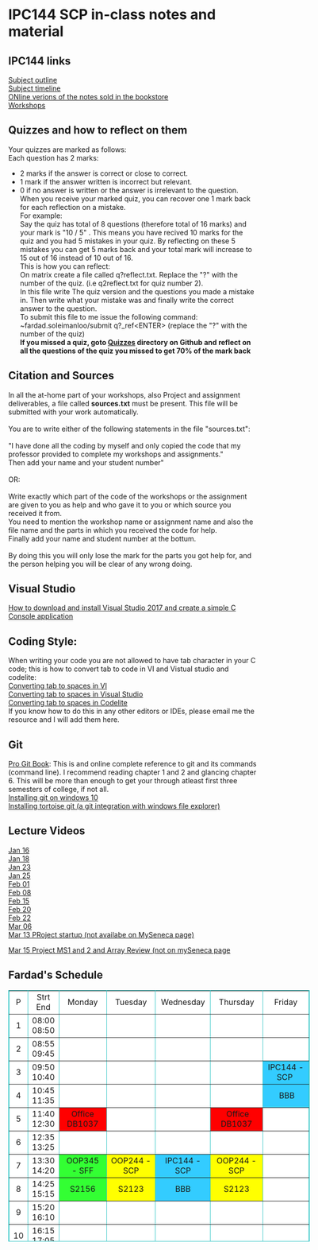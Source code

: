 # IPC144 SCP in-class notes and material 

## IPC144 links 
[Subject outline](https://ict.senecacollege.ca/course/ipc144)<br />
[Subject timeline](https://scs.senecac.on.ca/~ipc144/pages/timeline.html)<br />
[ONline verions of the notes sold in the bookstore](https://scs.senecac.on.ca/~ipc144/pages/content/index.html)<br />
[Workshops](https://github.com/Seneca-144100/IPC144SCP-Notes/tree/master/Workshops)<br />
## Quizzes and how to reflect on them 
Your quizzes are marked as follows:<br />
Each question has 2 marks:<br />
- 2 marks if the answer is correct or close to correct.<br /> 
- 1 mark if the answer written is incorrect but relevant. <br />
- 0 if  no answer is written or the answer is irrelevant to the question.<br />
When you receive your marked quiz, you can recover one 1 mark back for each reflection on a mistake.<br /> 
For example: <br />
Say the quiz has total of 8 questions (therefore total of 16 marks) and your mark is "10 / 5" . This means you have recived 10 marks for the quiz and you had 5 mistakes in your quiz. By reflecting on these 5 mistakes you can get 5 marks back and your total mark will increase to 15 out of 16 instead of 10 out of 16.<br /> 
This is how you can reflect:<br /> 
On matrix create a file called q?reflect.txt. Replace the "?" with the number of the quiz. (i.e q2reflect.txt for quiz number 2).<br />
In this file write The quiz version and the questions you made a mistake in. Then write what your mistake was and finally write the correct answer to the question.<br />
To submit this file to me issue the following command:<br />
~fardad.soleimanloo/submit q?_ref&lt;ENTER&gt; (replace the "?" with the number of the quiz)<br />
**If you missed a quiz, goto [Quizzes](https://github.com/Seneca-144100/IPC-NOTES-SHI/tree/master/Quizzes) directory on Github and reflect on all the questions of the quiz you missed to get 70% of the mark back**

## Citation and Sources 
In all the at-home part of your workshops, also Project and assignment deliverables, a file called **sources.txt** must be present. This file will be submitted with your work automatically.<br />   
You are to write either of the following statements in the file "sources.txt":<br /><br />
"I have done all the coding by myself and only copied the code that my professor provided to complete my workshops and assignments."<br />
Then add your name and your student number"<br /><br />
OR:<br /><br />
Write exactly which part of the code of the workshops or the assignment are given to you as help and who gave it to you or which source you received it from. <br />
You need to mention the workshop name or assignment name and also the file name and the parts in which you received the code for help.<br />
Finally add your name and student number at the bottum.<br /><br />
By doing this you will only lose the mark for the parts you got help for, and the person helping you will be clear of any wrong doing. 

## Visual Studio
[How to download and install Visual Studio 2017 and create a simple C Console application](https://www.youtube.com/watch?v=rdtPA3mCsuk)<br />
## Coding Style:
When writing your code you are not allowed to have tab character in your C code; this is how to convert tab to code in VI and Vistual studio and codelite: <br />
[Converting tab to spaces in VI](http://vim.wikia.com/wiki/Converting_tabs_to_spaces) <br />
[Converting tab to spaces in Visual Studio](https://www.youtube.com/watch?v=oW4viEA72UI)<br />
[Converting tab to spaces in Codelite](https://www.youtube.com/watch?v=XQMPJpA8fJI&t)<br />
If you know how to do this in any other editors or IDEs, please email me the resource and I will add them here.

## Git
[Pro Git Book](https://git-scm.com/book): This is and online complete reference to git and its commands (command line). I recommend reading chapter 1 and 2 and glancing chapter 6. This will be more than enough to get your through atleast first three semesters of college, if not all. <br />
[Installing git on windows 10](https://www.youtube.com/watch?v=PXQif4EZd3Y)  <br />
[Installing tortoise git (a git integration with windows file explorer)](https://www.youtube.com/watch?v=pttIoMyyMaM) <br />

## Lecture Videos
[Jan 16](https://recordings.rna2.blindsidenetworks.com/senecacollege/924c285e1eccc7571dead264ae9e728c4250f4dd-1547663185618/capture/) <br />
[Jan 18](https://recordings.rna2.blindsidenetworks.com/senecacollege/924c285e1eccc7571dead264ae9e728c4250f4dd-1547823516691/capture/)<br />
[Jan 23](https://recordings.rna2.blindsidenetworks.com/senecacollege/924c285e1eccc7571dead264ae9e728c4250f4dd-1548268112002/capture/)<br />
[Jan 25](https://recordings.rna2.blindsidenetworks.com/senecacollege/924c285e1eccc7571dead264ae9e728c4250f4dd-1548428419702/capture/)<br />
[Feb 01](https://recordings.rna2.blindsidenetworks.com/senecacollege/924c285e1eccc7571dead264ae9e728c4250f4dd-1549033349807/capture/)<br />
[Feb 08](https://recordings.rna2.blindsidenetworks.com/senecacollege/924c285e1eccc7571dead264ae9e728c4250f4dd-1549637919202/capture/)<br />
[Feb 15](https://recordings.rna2.blindsidenetworks.com/senecacollege/924c285e1eccc7571dead264ae9e728c4250f4dd-1550242605750/capture/)<br />
[Feb 20](https://recordings.rna2.blindsidenetworks.com/senecacollege/924c285e1eccc7571dead264ae9e728c4250f4dd-1550687309714/capture/)<br />
[Feb 22](https://recordings.rna2.blindsidenetworks.com/senecacollege/924c285e1eccc7571dead264ae9e728c4250f4dd-1550846562233/capture/)<br />
[Mar 06](https://recordings.rna2.blindsidenetworks.com/senecacollege/924c285e1eccc7571dead264ae9e728c4250f4dd-1551896853536/capture/)<br />
[Mar 13 PRoject startup (not availabe on MySeneca page)](https://recordings.rna1.blindsidenetworks.com/senecacollege/37605cff5aec32d4f67ecde0ac6c639f6aecb542-1552500166206/capture/)<br />

[Mar 15 Project MS1 and 2 and Array Review (not on mySeneca page](https://recordings.rna1.blindsidenetworks.com/senecacollege/37605cff5aec32d4f67ecde0ac6c639f6aecb542-1552657669096/capture/)<br />

## Fardad's Schedule
<table style="background-color: White; width: 608px; height: 506px;"
bordercolorlight="#72D8D8" bordercolordark="#2D9F9F" border="1"
bordercolor="#38c7c7" cellpadding="0" cellspacing="0">
<tr>
<td align="center" valign="middle" width="18">P</td>
<td align="center" valign="middle" width="45">Strt<br>
End</td>
<td align="center" valign="middle" width="101">Monday</td>
<td align="center" valign="middle" width="109">Tuesday</td>
<td align="center" valign="middle" width="102">Wednesday</td>
<td align="center" valign="middle" width="109">Thursday</td>
<td align="center" valign="middle" width="108">Friday</td>
</tr>
<tr>
<td align="center" valign="middle" width="18">1</td>
<td align="center" valign="middle" width="45">08:00<br>
08:50</td>
<td align="center" bgcolor="White" width="101">&nbsp;</td>
<td align="center" bgcolor="#ffffff">&nbsp;</td>
<td align="center" bgcolor="#ffffff" width="102">&nbsp;</td>
<td align="center" bgcolor="#ffffff">&nbsp;</td>
<td align="center" bgcolor="#ffffff" width="108">&nbsp;</td>
</tr>
<tr>
<td align="center" valign="middle" width="18">2</td>
<td align="center" valign="middle" width="45">08:55<br>
09:45</td>
<td align="center" bgcolor="#ffffff" width="101">&nbsp;</td>
<td align="center" bgcolor="#ffffff">&nbsp;</td>
<td align="center" bgcolor="#ffffff" width="102">&nbsp;</td>
<td align="center" bgcolor="#ffffff">&nbsp;</td>
<td align="center" bgcolor="#ffffff">&nbsp;</td>
</tr>
<tr>
<td align="center" valign="middle" width="18">3</td>
<td align="center" valign="middle" width="45">09:50<br>
10:40</td>
<td style="background-color: white;" align="center"
bgcolor="#33ff33">&nbsp;</td>
<td align="center" bgcolor="#ffffff" width="109">&nbsp;</td>
<td
style="width: 102px; text-align: center; background-color: white;"><br>
</td>
<td align="center">&nbsp;</td>
<td style="background-color: rgb(51, 204, 255);" align="center"
bgcolor="#ffffff">IPC144 - SCP&nbsp;</td>
</tr>
<tr>
<td align="center" height="38" valign="middle" width="18">4</td>
<td align="center" height="38" valign="middle" width="45">10:45<br>
11:35</td>
<td style="background-color: white;" align="center"
bgcolor="#33ff33">&nbsp;</td>
<td align="center" valign="middle" width="109">&nbsp;</td>
<td
style="width: 102px; text-align: center; background-color: white;"><br>
</td>
<td align="center">&nbsp;</td>
<td style="background-color: rgb(51, 204, 255);" align="center"
bgcolor="#ffffff">&nbsp;BBB</td>
</tr>
<tr>
<td align="center" valign="middle" width="18">5</td>
<td align="center" valign="middle" width="45">11:40<br>
12:30</td>
<td
style="width: 101px; text-align: center; background-color: red;">Office<br>
DB1037 </td>
<td style="text-align: center; background-color: white;"><br>
</td>
<td
style="width: 102px; text-align: center; background-color: white;"><br>
</td>
<td style="text-align: center; background-color: red;">&nbsp;Office<br>
DB1037 </td>
<td align="center" bgcolor="#ffffff" width="108">&nbsp;</td>
</tr>
<tr>
<td align="center" height="28" valign="middle" width="18">6</td>
<td align="center" height="28" valign="middle" width="45">12:35<br>
13:25</td>
<td align="center" width="101"><br>
</td>
<td style="text-align: center; background-color: white;"><br>
</td>
<td
style="width: 102px; vertical-align: middle; text-align: center; background-color: white;"><br>
</td>
<td style="text-align: center;"><br>
</td>
<td align="center" bgcolor="#ffffff" valign="middle" width="108">&nbsp;</td>
</tr>
<tr>
<td align="center" valign="middle" width="18">7</td>
<td align="center" valign="middle" width="45">13:30<br>
14:20</td>
<td
style="width: 101px; text-align: center; background-color: rgb(51, 255, 51);">OOP345
- SFF<br>
</td>
<td
style="width: 109px; text-align: center; background-color: yellow;">OOP244
- SCP<br>
</td>
<td
style="text-align: center; background-color: rgb(51, 204, 255);">IPC144
- SCP<br>
</td>
<td style="background-color: yellow;" align="center">OOP244 - SCP<br>
</td>
<td align="center" bgcolor="#ffffff">&nbsp;</td>
</tr>
<tr>
<td align="center" valign="middle" width="18">8</td>
<td align="center" valign="middle" width="45">14:25<br>
15:15</td>
<td
style="width: 101px; vertical-align: middle; text-align: center; background-color: rgb(51, 255, 51);">S2156<br>
</td>
<td style="background-color: yellow;" align="center"
valign="middle" width="109">S2123<br>
</td>
<td style="background-color: rgb(51, 204, 255);" align="center">BBB<br>
</td>
<td style="background-color: yellow;" align="center">S2123<br>
</td>
<td align="center" bgcolor="#ffffff">&nbsp;</td>
</tr>
<tr>
<td align="center" valign="middle" width="18">9</td>
<td align="center" valign="middle" width="45">15:20<br>
16:10</td>
<td style="text-align: center; background-color: white;"> <br>
</td>
<td style="text-align: center; background-color: white;"><br>
</td>
<td style="text-align: center; background-color: white;">&nbsp;</td>
<td style="text-align: center;"><br>
</td>
<td align="center" bgcolor="#ffffff" width="108">&nbsp;</td>
</tr>
<tr>
<td align="center" height="37" valign="middle" width="18">10</td>
<td align="center" height="37" valign="middle" width="45">16:15<br>
17:05</td>
<td
style="width: 101px; vertical-align: middle; text-align: center; background-color: white;">&nbsp;</td>
<td
style="width: 109px; vertical-align: middle; height: 37px; text-align: center; background-color: white;"><br>
</td>
<td style="text-align: center; background-color: white;">&nbsp;</td>
<td style="text-align: center;"><br>
</td>
<td align="center" bgcolor="#ffffff" valign="middle" width="108">&nbsp;</td>
</tr>
<tr>
<td align="center" height="37" valign="middle">11</td>
<td align="center" height="37" valign="middle">17:10<br>
18:00</td>
<td align="center" bgcolor="#ffffff" valign="middle">&nbsp;</td>
<td align="center" bgcolor="#ffffff" height="37" valign="middle">&nbsp;</td>
<td align="center">&nbsp;</td>
<td style="background-color: rgb(51, 255, 51);" align="center"
bgcolor="#ffffff">OOP345-SFFL&nbsp;</td>
<td align="center" bgcolor="#ffffff" valign="middle">&nbsp;</td>
</tr>
<tr>
<td style="vertical-align: middle; text-align: center;">12<br>
</td>
<td style="vertical-align: top; text-align: center;">18:05<br>
19:00<br>
</td>
<td style="vertical-align: top;"><br>
</td>
<td style="vertical-align: top;"><br>
</td>
<td style="vertical-align: top;"><br>
</td>
<td
style="vertical-align: middle; text-align: center; background-color: rgb(51, 255, 51);">DB2107<br>
</td>
<td style="vertical-align: top;"><br>
</td>
</tr>
</table>



